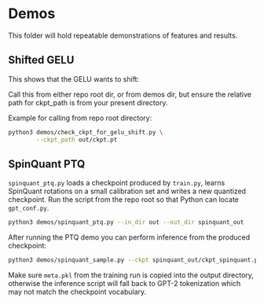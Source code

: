 # Demos

This folder will hold repeatable demonstrations of features and results.

## Shifted GELU

This shows that the GELU wants to shift:


Call this from either repo root dir, or from demos dir, but ensure the relative
path for ckpt_path is from your present directory.

Example for calling from repo root directory:

```bash
python3 demos/check_ckpt_for_gelu_shift.py \
        --ckpt_path out/ckpt.pt
```

## SpinQuant PTQ

`spinquant_ptq.py` loads a checkpoint produced by `train.py`, learns SpinQuant
rotations on a small calibration set and writes a new quantized checkpoint. Run
the script from the repo root so that Python can locate `gpt_conf.py`.

```bash
python3 demos/spinquant_ptq.py --in_dir out --out_dir spinquant_out
```

After running the PTQ demo you can perform inference from the produced checkpoint:

```bash
python3 demos/spinquant_sample.py --ckpt spinquant_out/ckpt_spinquant.pt --prompt "Hello" --max_new_tokens 40
```
Make sure `meta.pkl` from the training run is copied into the output directory,
otherwise the inference script will fall back to GPT-2 tokenization which may
not match the checkpoint vocabulary.
